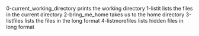 0-current_working_directory prints the working directory
1-listit lists the files in the current directory
2-bring_me_home takes us to the home directory
3-listfiles lists the files in the long format
4-listmorefiles lists hidden files in long format
